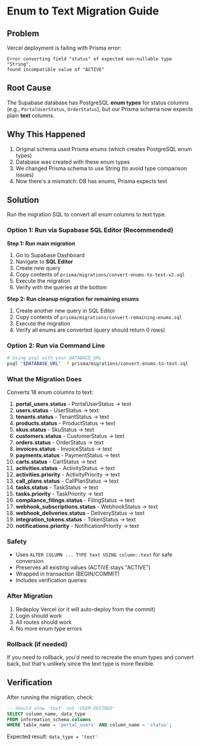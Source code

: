 # Enum to Text Migration Guide

## Problem

Vercel deployment is failing with Prisma error:
```
Error converting field "status" of expected non-nullable type "String",
found incompatible value of "ACTIVE"
```

## Root Cause

The Supabase database has PostgreSQL **enum types** for status columns (e.g., `PortalUserStatus`, `OrderStatus`), but our Prisma schema now expects plain **text** columns.

## Why This Happened

1. Original schema used Prisma enums (which creates PostgreSQL enum types)
2. Database was created with these enum types
3. We changed Prisma schema to use String (to avoid type comparison issues)
4. Now there's a mismatch: DB has enums, Prisma expects text

## Solution

Run the migration SQL to convert all enum columns to text type.

### Option 1: Run via Supabase SQL Editor (Recommended)

**Step 1: Run main migration**
1. Go to Supabase Dashboard
2. Navigate to **SQL Editor**
3. Create new query
4. Copy contents of `prisma/migrations/convert-enums-to-text-v2.sql`
5. Execute the migration
6. Verify with the queries at the bottom

**Step 2: Run cleanup migration for remaining enums**
1. Create another new query in SQL Editor
2. Copy contents of `prisma/migrations/convert-remaining-enums.sql`
3. Execute the migration
4. Verify all enums are converted (query should return 0 rows)

### Option 2: Run via Command Line

```bash
# Using psql with your DATABASE_URL
psql "$DATABASE_URL" -f prisma/migrations/convert-enums-to-text.sql
```

### What the Migration Does

Converts 18 enum columns to text:

1. **portal_users.status** - PortalUserStatus → text
2. **users.status** - UserStatus → text
3. **tenants.status** - TenantStatus → text
4. **products.status** - ProductStatus → text
5. **skus.status** - SkuStatus → text
6. **customers.status** - CustomerStatus → text
7. **orders.status** - OrderStatus → text
8. **invoices.status** - InvoiceStatus → text
9. **payments.status** - PaymentStatus → text
10. **carts.status** - CartStatus → text
11. **activities.status** - ActivityStatus → text
12. **activities.priority** - ActivityPriority → text
13. **call_plans.status** - CallPlanStatus → text
14. **tasks.status** - TaskStatus → text
15. **tasks.priority** - TaskPriority → text
16. **compliance_filings.status** - FilingStatus → text
17. **webhook_subscriptions.status** - WebhookStatus → text
18. **webhook_deliveries.status** - DeliveryStatus → text
19. **integration_tokens.status** - TokenStatus → text
20. **notifications.priority** - NotificationPriority → text

### Safety

- Uses `ALTER COLUMN ... TYPE text USING column::text` for safe conversion
- Preserves all existing values (ACTIVE stays "ACTIVE")
- Wrapped in transaction (BEGIN/COMMIT)
- Includes verification queries

### After Migration

1. Redeploy Vercel (or it will auto-deploy from the commit)
2. Login should work
3. All routes should work
4. No more enum type errors

### Rollback (if needed)

If you need to rollback, you'd need to recreate the enum types and convert back, but that's unlikely since the text type is more flexible.

## Verification

After running the migration, check:

```sql
-- Should show 'text' not 'USER-DEFINED'
SELECT column_name, data_type
FROM information_schema.columns
WHERE table_name = 'portal_users' AND column_name = 'status';
```

Expected result: `data_type = 'text'`
